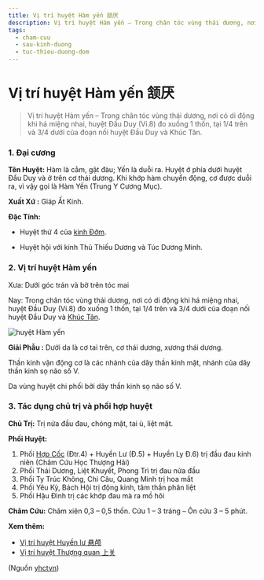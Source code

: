 ```yaml
---
title: Vị trí huyệt Hàm yến 颔厌
description: Vị trí huyệt Hàm yến – Trong chân tóc vùng thái dương, nơi có di động khi há miệng nhai, huyệt Đầu Duy (Vi.8) đo xuống 1 thốn, tại 1/4 trên và 3/4 dưới của đoạn nối huyệt Đầu Duy và Khúc Tân.
tags:
  - cham-cuu
  - sau-kinh-duong
  - tuc-thieu-duong-dom
---
```


# Vị trí huyệt Hàm yến 颔厌 

> Vị trí huyệt Hàm yến – Trong chân tóc vùng thái dương, nơi có di động khi há miệng nhai, huyệt Đầu Duy (Vi.8) đo xuống 1 thốn, tại 1/4 trên và 3/4 dưới của đoạn nối huyệt Đầu Duy và Khúc Tân.

### 1. Đại cương

**Tên Huyệt:** Hàm là cằm, gật đàu; Yến là duỗi ra. Huyệt ở phía dưới huyệt Đầu Duy và ở trên cơ thái dương. Khi khớp hàm chuyển động, cơ được duỗi ra, vì vậy gọi là Hàm Yến (Trung Y Cương Mục).

**Xuất Xứ :** Giáp Ất Kinh.

**Đặc Tính:**

+ Huyệt thứ 4 của [kinh Đởm](/yhctvn/kinh-tuc-thieu-duong-dom/).

+ Huyệt hội với kinh Thủ Thiếu Dương và Túc Dương Minh.

### 2. Vị trí huyệt Hàm yến

Xưa: Dưới góc trán và bờ trên tóc mai

Nay: Trong chân tóc vùng thái dương, nơi có di động khi há miệng nhai, huyệt Đầu Duy (Vi.8) đo xuống 1 thốn, tại 1/4 trên và 3/4 dưới của đoạn nối huyệt Đầu Duy và [Khúc Tân](/yhctvn/vi-tri-huyet-khuc-tan-%e6%9b%b2%e9%ac%93/).

![huyệt Hàm yến](/imgs/yhctvn/huyet-ham-yen-300x169.jpg)

**Giải Phẫu :** Dưới da là cơ tai trên, cơ thái dương, xương thái dương.

Thần kinh vận động cơ là các nhánh của dây thần kinh mặt, nhánh của dây thần kinh sọ não số V.

Da vùng huyệt chi phối bởi dây thần kinh sọ não số V.

### 3. Tác dụng chủ trị và phối hợp huyệt

**Chủ Trị:** Trị nửa đầu đau, chóng mặt, tai ù, liệt mặt.

**Phối Huyệt:**

1. Phối [Hợp Cốc](/yhctvn/huyet-hop-coc-%e5%90%88-%e8%b0%b7/) (Đtr.4) + Huyền Lư (Đ.5) + Huyền Ly Đ.6) trị đầu đau kinh niên (Châm Cứu Học Thượng Hải)
2. Phối Thái Dương, Liệt Khuyết, Phong Trì trị đau nửa đầu
3. Phối Ty Trúc Không, Chi Câu, Quang Minh trị hoa mắt
4. Phối Yêu Kỳ, Bách Hội trị động kinh, tâm thần phân liệt
5. Phối Hậu Đình trị các khớp đau mà ra mồ hôi

**Châm Cứu:** Châm xiên 0,3 – 0,5 thốn. Cứu 1 – 3 tráng – Ôn cứu 3 – 5 phút.

**Xem thêm:**

* [Vị trí huyệt Huyền lư 悬颅](/yhctvn/vi-tri-huyet-huyen-lu-%e6%82%ac%e9%a2%85/)
* [Vị trí huyệt Thượng quan 上关](/yhctvn/vi-tri-huyet-thuong-quan-%e4%b8%8a%e5%85%b3/)

(Nguồn <a href="https://yhctvn.com/vi-tri-huyet-ham-yen-颔厌/" target="_blank">yhctvn</a>)
